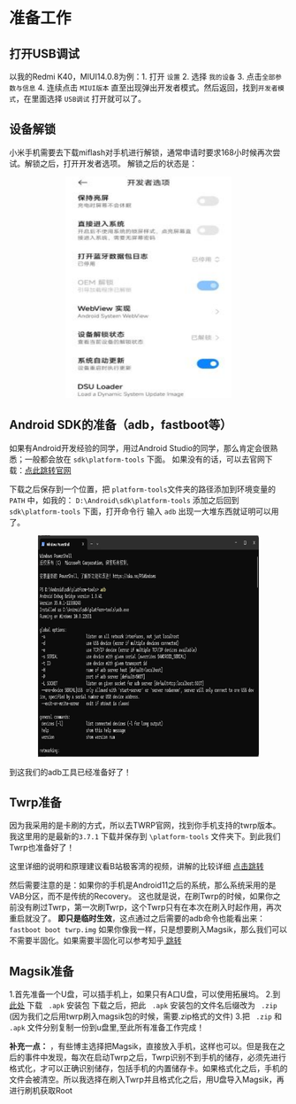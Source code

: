 # 准备工作

## 打开USB调试

以我的Redmi K40，MIUI14.0.8为例：1. 打开 `设置` 2. 选择 `我的设备` 3. 点击`全部参数与信息`  4. 连续点击 `MIUI版本` 直至出现弹出开发者模式。然后返回，找到`开发者模式`，在里面选择 `USB调试` 打开就可以了。

## 设备解锁
小米手机需要去下载miflash对手机进行解锁，通常申请时要求168小时候再次尝试。解锁之后，打开开发者选项。
解锁之后的状态是：
<div align ="center">
   <img src="Assets/unlock.jpg" width="300" height="400">
</div>

##  Android SDK的准备（adb，fastboot等）

如果有Android开发经验的同学，用过Android Studio的同学，那么肯定会很熟悉；一般都会放在  `sdk\platform-tools` 下面。
如果没有的话，可以去官网下载：[点此跳转官网](https://developer.android.com/tools/releases/platform-tools?hl=zh-cn)

下载之后保存到一个位置，把 `platform-tools`文件夹的路径添加到环境变量的 `PATH` 中，如我的： `D:\Android\sdk\platform-tools`
添加之后回到  `sdk\platform-tools` 下面，打开命令行
输入 `adb` 出现一大堆东西就证明可以用了。
<div align ="center">
   <img src="Assets/adbshot.png" width="400" height="400">
</div>

到这我们的adb工具已经准备好了！

## Twrp准备

因为我采用的是卡刷的方式，所以去TWRP官网，找到你手机支持的twrp版本。我这里用的是最新的`3.7.1`
下载并保存到 `\platform-tools` 文件夹下。到此我们Twrp也准备好了！

这里详细的说明和原理建议看B站极客湾的视频，讲解的比较详细 [点击跳转](https://www.bilibili.com/video/BV1BY4y1H7Mc)

然后需要注意的是：如果你的手机是Android11之后的系统，那么系统采用的是VAB分区，而不是传统的Recovery。
这也就是说，在刷Twrp的时候，如果你之前没有刷过Twrp，第一次刷Twrp，这个Twrp只有在本次在刷入时起作用，再次重启就没了。
**即只是临时生效**，这点通过之后需要的adb命令也能看出来：`fastboot boot twrp.img`
如果你像我一样，只是想要刷入Magsik，那么我们可以不需要半固化。如果需要半固化可以参考知乎[ 跳转](https://www.zhihu.com/tardis/bd/art/402787460)

## Magsik准备

1.首先准备一个U盘，可以插手机上，如果只有A口U盘，可以使用拓展坞。
2.到 [此处](https://github.com/topjohnwu/Magisk/releases) 下载 ` .apk` 安装包
下载之后，把此 ` .apk` 安装包的文件名后缀改为 ` .zip` (因为我们之后用twrp刷入magsik包的时候，需要.zip格式的文件)
3.把  ` .zip` 和 ` .apk` 文件分别复制一份到u盘里,至此所有准备工作完成！

**补充一点：** ，有些博主选择把Magsik，直接放入手机，这样也可以。但是我在之后的事件中发现，每次在启动Twrp之后，Twrp识别不到手机的储存，必须先进行格式化，才可以正确识别储存，包括手机的内置储存卡。如果格式化之后，手机的文件会被清空。所以我选择在刷入Twrp并且格式化之后，用U盘导入Magsik，再进行刷机获取Root
